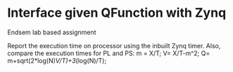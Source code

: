 # Interface given QFunction with Zynq
Endsem lab based assignment


Report the execution time on processor using the inbuilt Zynq timer. 
Also, compare the execution times for PL and PS:
m = X/T;
V= X/T-m^2;
Q= m+sqrt(2*log(N)*V/T)+3*(log(N)/T);

